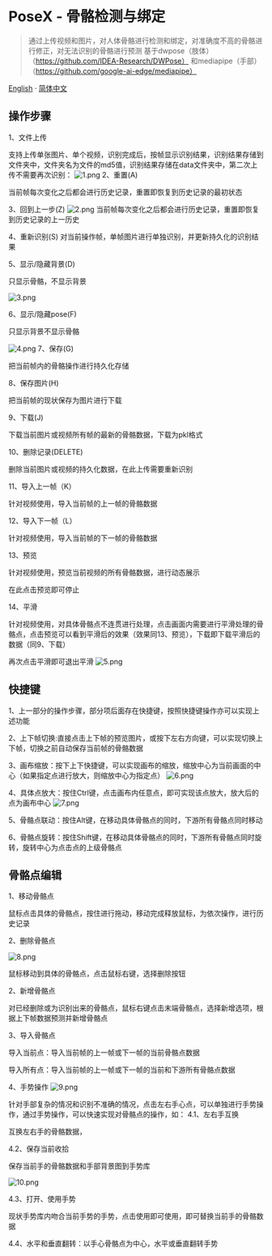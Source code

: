 # PoseX  -  骨骼检测与绑定
> 通过上传视频和图片，对人体骨骼进行检测和绑定，对准确度不高的骨骼进行修正，对无法识别的骨骼进行预测
> 基于dwpose（肢体）（https://github.com/IDEA-Research/DWPose） 和mediapipe（手部）（https://github.com/google-ai-edge/mediapipe）
>

[English](README.md) · [简体中文](README.zh.md)
## 操作步骤
1、文件上传

支持上传单张图片、单个视频，识别完成后，按帧显示识别结果，识别结果存储到文件夹中，文件夹名为文件的md5值，识别结果存储在data文件夹中，第二次上传不需要再次识别：
![1.png](image/1.png)
2、重置(A)

当前帧每次变化之后都会进行历史记录，重置即恢复到历史记录的最初状态

3、回到上一步(Z)
![2.png](image/2.png)
当前帧每次变化之后都会进行历史记录，重置即恢复到历史记录的上一历史


4、重新识别(S)
对当前操作帧，单帧图片进行单独识别，并更新持久化的识别结果

5、显示/隐藏背景(D)

只显示骨骼，不显示背景

![3.png](image/3.png)

6、显示/隐藏pose(F)

只显示背景不显示骨骼

![4.png](image/4.png)
7、保存(G)

把当前帧内的骨骼操作进行持久化存储

8、保存图片(H)

把当前帧的现状保存为图片进行下载

9、下载(J)

下载当前图片或视频所有帧的最新的骨骼数据，下载为pkl格式

10、删除记录(DELETE)

删除当前图片或视频的持久化数据，在此上传需要重新识别

11、导入上一帧（K）

针对视频使用，导入当前帧的上一帧的骨骼数据

12、导入下一帧（L）

针对视频使用，导入当前帧的下一帧的骨骼数据

13、预览

针对视频使用，预览当前视频的所有骨骼数据，进行动态展示

在此点击预览即可停止

14、平滑

针对视频使用，对具体骨骼点不连贯进行处理，点击画面内需要进行平滑处理的骨骼点，点击预览可以看到平滑后的效果（效果同13、预览），下载即下载平滑后的数据（同9、下载）

再次点击平滑即可退出平滑
![5.png](image/5.png)

## 快捷键
1、上一部分的操作步骤，部分项后面存在快捷键，按照快捷键操作亦可以实现上述功能

2、上下帧切换:直接点击上下帧的预览图片，或按下左右方向键，可以实现切换上下帧，切换之前自动保存当前帧的骨骼数据

3、画布缩放：按下上下快捷键，可以实现画布的缩放，缩放中心为当前画面的中心（如果指定点进行放大，则缩放中心为指定点）
![6.png](image/6.png)

4、具体点放大：按住Ctrl键，点击画布内任意点，即可实现该点放大，放大后的点为画布中心
![7.png](image/7.png)

5、骨骼点联动：按住Alt键，在移动具体骨骼点的同时，下游所有骨骼点同时移动

6、骨骼点旋转：按住Shift键，在移动具体骨骼点的同时，下游所有骨骼点同时旋转，旋转中心为点击点的上级骨骼点


## 骨骼点编辑
1、移动骨骼点

鼠标点击具体的骨骼点，按住进行拖动，移动完成释放鼠标，为依次操作，进行历史记录

2、删除骨骼点

![8.png](image/8.png)

鼠标移动到具体的骨骼点，点击鼠标右键，选择删除按钮

2、新增骨骼点

对已经删除或为识别出来的骨骼点，鼠标右键点击末端骨骼点，选择新增选项，根据上下帧数据预测并新增骨骼点

3、导入骨骼点

导入当前点：导入当前帧的上一帧或下一帧的当前骨骼点数据

导入所有点：导入当前帧的上一帧或下一帧的当前和下游所有骨骼点数据

4、手势操作
![9.png](image/9.png)

针对手部复杂的情况和识别不准确的情况，点击左右手心点，可以单独进行手势操作，通过手势操作，可以快速实现对骨骼点的操作，如：
4.1、左右手互换

互换左右手的骨骼数据，

4.2、保存当前收拾

保存当前手的骨骼数据和手部背景图到手势库

![10.png](image/10.png)

4.3、打开、使用手势

现状手势库内吻合当前手势的手势，点击使用即可使用，即可替换当前手的骨骼数据

4.4、水平和垂直翻转：以手心骨骼点为中心，水平或垂直翻转手势